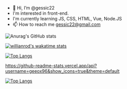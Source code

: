 - 👋 Hi, I’m @gessic22
- I'm interested in front-end.
- I'm currently learning JS, CSS, HTML, Vue, Node.JS
- 📫 How to reach me gessic22@gmail.com


![Anurag's GitHub stats](https://github-readme-stats.vercel.app/api?username=gessic22&show_icons=true&theme=default)


[![willianrod's wakatime stats](https://github-readme-stats.vercel.app/api/wakatime?username=gessic22)](https://github.com/anuraghazra/github-readme-stats)



[![Top Langs](https://github-readme-stats.vercel.app/api/top-langs/?username=gessic22&layout=compact)](https://github.com/gessic22/github-readme-stats)

https://github-readme-stats.vercel.app/api?username=geeox96&show_icons=true&theme=default

[![Top Langs](https://github-readme-stats.vercel.app/api/top-langs/?username=geeox96&layout=compact)](https://github.com/geeox96/github-readme-stats)


